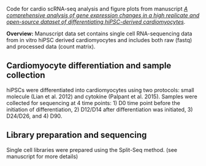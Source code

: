 Code for cardio scRNA-seq analysis and figure plots from  manuscript [_A comprehensive analysis of gene expression changes in a high replicate and open-source dataset of differentiating hiPSC-derived cardiomyocytes_](https://doi.org/10.1038/s41598-021-94732-1).

**Overview:** Manuscript data set contains single cell RNA-sequencing data from in vitro hiPSC derived cardiomyocytes
and includes both raw (fastq) and processed data (count matrix).

## Cardiomyocyte differentiation and sample collection 
hiPSCs were differentiated into cardiomyocytes using two protocols: small molecule (Lian et al. 2012) and 
cytokine (Palpant et al. 2015). Samples were collected for sequencing at 4 time points: 1) D0 time point
before the initiation of differentiation, 2) D12/D14 after differentiation was initiated, 3) D24/D26, and 4) D90.

## Library preparation and sequencing
Single cell libraries were prepared using the Split-Seq method. (see manuscript for more details)

